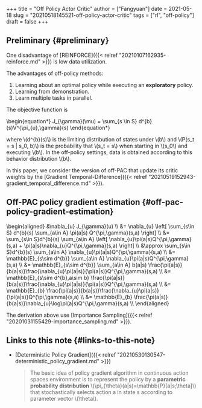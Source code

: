 +++
title = "Off Policy Actor Critic"
author = ["Fangyuan"]
date = 2021-05-18
slug = "20210518145521-off-policy-actor-critic"
tags = ["rl", "off-policy"]
draft = false
+++

## Preliminary {#preliminary}

One disadvantage of [REINFORCE]({{< relref "20210107162935-reinforce.md" >}}) is low data utilization.

The advantages of off-policy methods:

1.  Learning about an optimal policy while executing an **exploratory** policy.
2.  Learning from demonstration.
3.  Learn multiple tasks in parallel.

The objective function is

\begin{equation\*}
J\_{\gamma}(\mu) = \sum\_{s \in S} d^{b}(s)V^{\pi\_{u},\gamma}(s)
\end{equation\*}

where \\(d^{b}(s)\\) is the limiting distribution of states under \\(b\\) and
\\(P(s\_t = s | s\_0, b)\\) is the probability that \\(s\_t = s\\) when starting
in \\(s\_0\\) and executing \\(b\\). In the off-policy settings, data is obtained
according to this behavior distribution \\(b\\).

In this paper, we consider the version of off-PAC that update its critic
weights by the [Gradient Temporal-Difference]({{< relref "20210519152943-gradient_temporal_difference.md" >}}).


## Off-PAC policy gradient estimation {#off-pac-policy-gradient-estimation}

\begin{aligned}
&\nabla\_{u} J\_{\gamma}(u) \\\\
&= \nabla\_{u} \left[ \sum\_{s\in S} d^{b}(s) \sum\_{a\in A} \pi(a|s) Q^{\pi,\gamma}(s,a) \right] \\\\
&= \sum\_{s\in S}d^{b}(s) \sum\_{a\in A} \left[ \nabla\_{u}\pi(a|s)Q^{\pi,\gamma}(s,a) + \pi(a|s)\nabla\_{u}Q^{\pi,\gamma}(s,a) \right] \\\\
&\approx \sum\_{s\in S}d^{b}(s) \sum\_{a\in A} \nabla\_{u}\pi(a|s)Q^{\pi,\gamma}(s,a) \\\\
&= \mathbb{E}\_{s\sim d^{b}} \sum\_{a\in A} \nabla\_{u}\pi(a|s)Q^{\pi,\gamma}(s,a) \\\\
&= \mathbb{E}\_{s\sim d^{b}} \sum\_{a\in A} b(a|s) \frac{\pi(a|s)}{b(a|s)}\frac{\nabla\_{u}\pi(a|s)}{\pi(a|s)}Q^{\pi,\gamma}(s,a) \\\\
&= \mathbb{E}\_{s\sim d^{b},a\sim b} \frac{\pi(a|s)}{b(a|s)}\frac{\nabla\_{u}\pi(a|s)}{\pi(a|s)}Q^{\pi,\gamma}(s,a) \\\\
&= \mathbb{E}\_{b} \frac{\pi(a|s)}{b(a|s)}\frac{\nabla\_{u}\pi(a|s)}{\pi(a|s)}Q^{\pi,\gamma}(s,a) \\\\
&= \mathbb{E}\_{b} \frac{\pi(a|s)}{b(a|s)}\nabla\_{u}\log\pi(a|s)Q^{\pi,\gamma}(s,a) \\\\
\end{aligned}

The derivation above use [Importance Sampling]({{< relref "20201031155429-importance_sampling.md" >}}).


## Links to this note {#links-to-this-note}

-   [Deterministic Policy Gradient]({{< relref "20210530130547-deterministic_policy_gradient.md" >}})

    >   The basic idea of policy gradient algorithm in continuous action spaces
    > environment is to represent the policy by a **parametric probability distribution**
    > \\(\pi\_{\theta}(a|s)=\mathbb{P}[a|s;\theta]\\) that stochastically selects action a
    > in state s according to parameter vector \\(\theta\\).
